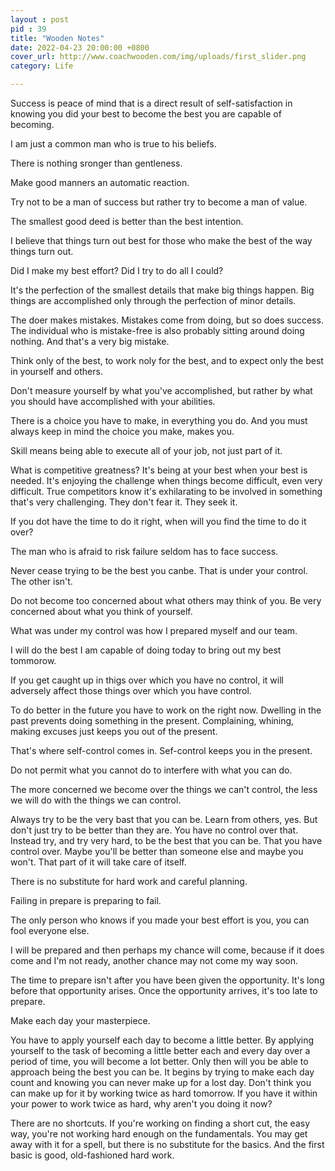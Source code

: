 ```yaml
---
layout : post
pid : 39
title: "Wooden Notes"
date: 2022-04-23 20:00:00 +0800
cover_url: http://www.coachwooden.com/img/uploads/first_slider.png
category: Life

---
```



Success is peace of mind that is a direct result of self-satisfaction in knowing you did your best to become the best you are capable of becoming.

I am just a common man who is true to his beliefs.

There is nothing sronger than gentleness.

Make good manners an automatic reaction.

Try not to be a man of success but rather try to become a man of value.

The smallest good deed is better than the best intention.

I believe that things turn out best for those who make the best of the way things turn out.

Did I make my best effort? Did I try to do all I could?

It's the perfection of the smallest details that make big things happen. Big things are accomplished only through the perfection of minor details.

The doer makes mistakes. Mistakes come from doing, but so does success. The individual who is mistake-free is also probably sitting around doing nothing. And that's a very big mistake.

Think only of the best, to work noly for the best, and to expect only the best in yourself and others.

Don't measure yourself by what you've accomplished, but rather by what you should have accomplished with your abilities.

There is a choice you have to make, in everything you do. And you must always keep in mind the choice you make, makes you.

Skill means being able to execute all of your job, not just part of it.

What is competitive greatness? It's being at your best when your best is needed. It's enjoying the challenge when things become difficult, even very difficult. True competitors know it's exhilarating to be involved in something that's very challenging. They don't fear it. They seek it. 

If you dot have the time to do it right, when will you find the time to do it over?

The man who is afraid to risk failure seldom has to face success.

Never cease trying to be the best you canbe. That is under your control. The other isn't.

Do not become too concerned about what others may think of you. Be very concerned about what you think of yourself.

What was under my control was how I prepared myself and our team.

I will do the best I am capable of doing today to bring out my best tommorow.

If you get caught up in thigs over which you have no control, it will adversely affect those things over which you have control.

To do better in the future you have to work on the right now. Dwelling in the past prevents doing something in the present. Complaining, whining, making excuses just keeps you out of the present.

That's where self-control comes in. Sef-control keeps you in the present.

Do not permit what you cannot do to interfere with what you can do.

The more concerned we become over the things we can't control, the less we will do with the things we can control.

Always try to be the very bast that you can be. Learn from others, yes. But don't just try to be better than they are. You have no control over that. Instead try, and try very hard, to be the best that you can be. That you have control over. Maybe you'll be better than someone else and maybe you won't. That part of it will take care of itself. 

There is no substitute for hard work and careful planning.

Failing in prepare is preparing to fail.

The only person who knows if you made your best effort is you, you can fool everyone else.

I will be prepared and then perhaps my chance will come, because if it does come and I'm not ready, another chance may not come my way soon.

The time to prepare isn't after you have been given the opportunity. It's long before that opportunity arises. Once the opportunity arrives, it's too late to prepare.

Make each day your masterpiece.

You have to apply yourself each day to become a little better. By applying yourself to the task of becoming a little better each and every day over a period of time, you will become a lot better. Only  then will you be able to approach being the best you can be. It begins by trying to make each day count and knowing you can never make up for a lost day. Don't think you can make up for it by working twice as hard tomorrow. If you have it within your power to work  twice as hard, why aren't you doing it now?

There are no shortcuts. If you're working on finding a short cut, the easy way, you're not working hard enough on the fundamentals.  You may get away with it for a spell, but there is no substitute for the basics. And the first  basic is good, old-fashioned hard work.
